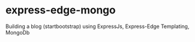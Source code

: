 # express-edge-mongo
Building a blog (startbootstrap) using ExpressJs, Express-Edge Templating, MongoDb
